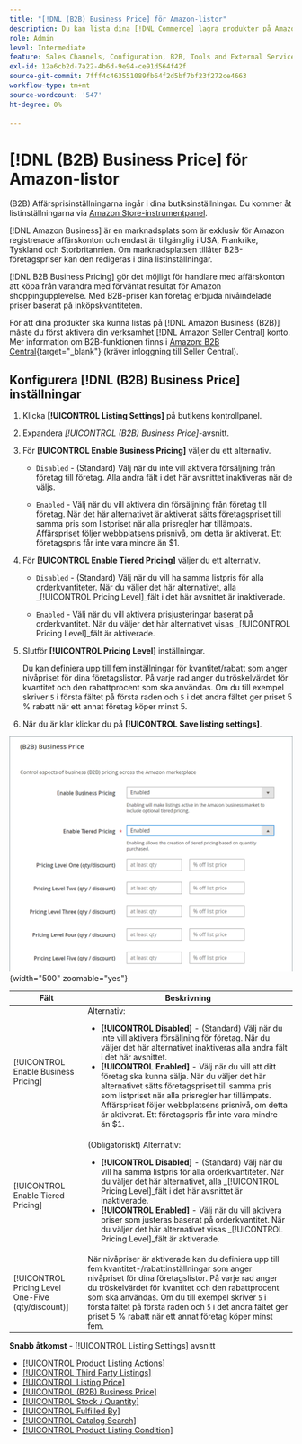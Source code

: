 ```yaml
---
title: "[!DNL (B2B) Business Price] för Amazon-listor"
description: Du kan lista dina [!DNL Commerce] lagra produkter på Amazon Business-sajten (B2B) genom att göra affärer i din Amazon [!DNL Seller Central] konto.
role: Admin
level: Intermediate
feature: Sales Channels, Configuration, B2B, Tools and External Services, Merchandising, Integration
exl-id: 12a6cb2d-7a22-4b6d-9e94-ce91d564f42f
source-git-commit: 7fff4c463551089fb64f2d5bf7bf23f272ce4663
workflow-type: tm+mt
source-wordcount: '547'
ht-degree: 0%

---
```


# [!DNL (B2B) Business Price] för Amazon-listor

(B2B) Affärsprisinställningarna ingår i dina butiksinställningar. Du kommer åt listinställningarna via [Amazon Store-instrumentpanel](./amazon-store-dashboard.md).

[!DNL Amazon Business] är en marknadsplats som är exklusiv för Amazon registrerade affärskonton och endast är tillgänglig i USA, Frankrike, Tyskland och Storbritannien. Om marknadsplatsen tillåter B2B-företagspriser kan den redigeras i dina listinställningar.

[!DNL B2B Business Pricing] gör det möjligt för handlare med affärskonton att köpa från varandra med förväntat resultat för Amazon shoppingupplevelse. Med B2B-priser kan företag erbjuda nivåindelade priser baserat på inköpskvantiteten.

För att dina produkter ska kunna listas på [!DNL Amazon Business (B2B)] måste du först aktivera din verksamhet [!DNL Amazon Seller Central] konto. Mer information om B2B-funktionen finns i [Amazon: B2B Central](https://sellercentral.amazon.com/gp/help/G202161480/){target="_blank"} (kräver inloggning till Seller Central).

## Konfigurera [!DNL (B2B) Business Price] inställningar

1. Klicka **[!UICONTROL Listing Settings]** på butikens kontrollpanel.

1. Expandera _[!UICONTROL (B2B) Business Price]_-avsnitt.

1. För **[!UICONTROL Enable Business Pricing]** väljer du ett alternativ.

   - `Disabled` - (Standard) Välj när du inte vill aktivera försäljning från företag till företag. Alla andra fält i det här avsnittet inaktiveras när de väljs.

   - `Enabled` - Välj när du vill aktivera din försäljning från företag till företag. När det här alternativet är aktiverat sätts företagspriset till samma pris som listpriset när alla prisregler har tillämpats. Affärspriset följer webbplatsens prisnivå, om detta är aktiverat. Ett företagspris får inte vara mindre än $1.

1. För **[!UICONTROL Enable Tiered Pricing]** väljer du ett alternativ.

   - `Disabled` - (Standard) Välj när du vill ha samma listpris för alla orderkvantiteter. När du väljer det här alternativet, alla _[!UICONTROL Pricing Level]_fält i det här avsnittet är inaktiverade.

   - `Enabled` - Välj när du vill aktivera prisjusteringar baserat på orderkvantitet. När du väljer det här alternativet visas _[!UICONTROL Pricing Level]_fält är aktiverade.

1. Slutför **[!UICONTROL Pricing Level]** inställningar.

   Du kan definiera upp till fem inställningar för kvantitet/rabatt som anger nivåpriset för dina företagslistor. På varje rad anger du tröskelvärdet för kvantitet och den rabattprocent som ska användas. Om du till exempel skriver `5` i första fältet på första raden och `5` i det andra fältet ger priset 5 % rabatt när ett annat företag köper minst 5.

1. När du är klar klickar du på **[!UICONTROL Save listing settings]**.

![Amazon företagspris (B2B)](assets/amazon-business-pricing.png){width="500" zoomable="yes"}

| Fält | Beskrivning |
|----------------------------------------------------|------------------------------------------------------------------------------------------------------------------------------------------------------------------------------------------------------------------------------------------------------------------------------------------------------------------------------------------------------------------------------------------------------------------------------------------------------------------------------------------------------------------------|
| [!UICONTROL Enable Business Pricing] | Alternativ: <ul><li>**[!UICONTROL Disabled]** - (Standard) Välj när du inte vill aktivera försäljning för företag. När du väljer det här alternativet inaktiveras alla andra fält i det här avsnittet.</li><li>**[!UICONTROL Enabled]** - Välj när du vill att ditt företag ska kunna sälja. När du väljer det här alternativet sätts företagspriset till samma pris som listpriset när alla prisregler har tillämpats. Affärspriset följer webbplatsens prisnivå, om detta är aktiverat. Ett företagspris får inte vara mindre än $1.</li></ul> |
| [!UICONTROL Enable Tiered Pricing] | (Obligatoriskt) Alternativ: <ul><li>**[!UICONTROL Disabled]** - (Standard) Välj när du vill ha samma listpris för alla orderkvantiteter. När du väljer det här alternativet, alla _[!UICONTROL Pricing Level]_fält i det här avsnittet är inaktiverade.</li><li>**[!UICONTROL Enabled]** - Välj när du vill aktivera priser som justeras baserat på orderkvantitet. När du väljer det här alternativet visas _[!UICONTROL Pricing Level]_fält är aktiverade.</li></ul> |
| [!UICONTROL Pricing Level One-Five (qty/discount)] | När nivåpriser är aktiverade kan du definiera upp till fem kvantitet-/rabattinställningar som anger nivåpriset för dina företagslistor. På varje rad anger du tröskelvärdet för kvantitet och den rabattprocent som ska användas. Om du till exempel skriver `5` i första fältet på första raden och `5` i det andra fältet ger priset 5 % rabatt när ett annat företag köper minst fem. |

**Snabb åtkomst** - [!UICONTROL Listing Settings] avsnitt

- [[!UICONTROL Product Listing Actions]](./product-listing-actions.md)
- [[!UICONTROL Third Party Listings]](./third-party-listing-settings.md)
- [[!UICONTROL Listing Price]](./listing-price.md)
- [[!UICONTROL (B2B) Business Price]](./business-pricing.md)
- [[!UICONTROL Stock / Quantity]](./stock-quantity.md)
- [[!UICONTROL Fulfilled By]](./fulfilled-by.md)
- [[!UICONTROL Catalog Search]](./catalog-search.md)
- [[!UICONTROL Product Listing Condition]](./product-listing-condition.md)
